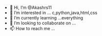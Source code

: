 - 👋 Hi, I’m @Akashrs11
- 👀 I’m interested in ... c,python,java,html,css
- 🌱 I’m currently learning ...everything
- 💞️ I’m looking to collaborate on ...
- 📫 How to reach me ...

<!---
Akashrs11/Akashrs11 is a ✨ special ✨ repository because its `README.md` (this file) appears on your GitHub profile.
You can click the Preview link to take a look at your changes.
--->
